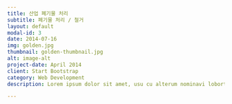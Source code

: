 ```yaml
---
title: 산업 폐기물 처리
subtitle: 폐기물 처리 / 철거
layout: default
modal-id: 3
date: 2014-07-16
img: golden.jpg
thumbnail: golden-thumbnail.jpg
alt: image-alt
project-date: April 2014
client: Start Bootstrap
category: Web Development
description: Lorem ipsum dolor sit amet, usu cu alterum nominavi lobortis. At duo novum diceret. Tantas apeirian vix et, usu sanctus postulant inciderint ut, populo diceret necessitatibus in vim. Cu eum dicam feugiat noluisse.

---
```

